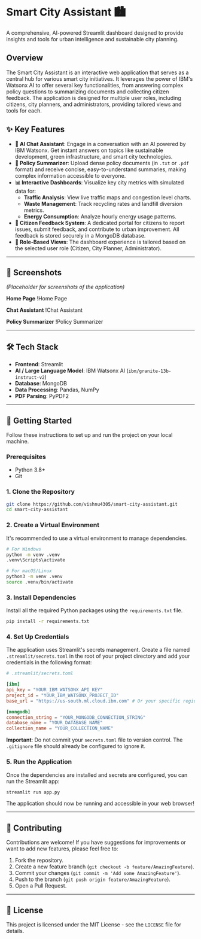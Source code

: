 # Smart City Assistant 🏙️

A comprehensive, AI-powered Streamlit dashboard designed to provide insights and tools for urban intelligence and sustainable city planning.

## Overview

The Smart City Assistant is an interactive web application that serves as a central hub for various smart city initiatives. It leverages the power of IBM's Watsonx AI to offer several key functionalities, from answering complex policy questions to summarizing documents and collecting citizen feedback. The application is designed for multiple user roles, including citizens, city planners, and administrators, providing tailored views and tools for each.

## ✨ Key Features

*   **🤖 AI Chat Assistant**: Engage in a conversation with an AI powered by IBM Watsonx. Get instant answers on topics like sustainable development, green infrastructure, and smart city technologies.
*   **📄 Policy Summarizer**: Upload dense policy documents (in `.txt` or `.pdf` format) and receive concise, easy-to-understand summaries, making complex information accessible to everyone.
*   **📊 Interactive Dashboards**: Visualize key city metrics with simulated data for:
    *   **Traffic Analysis**: View live traffic maps and congestion level charts.
    *   **Waste Management**: Track recycling rates and landfill diversion metrics.
    *   **Energy Consumption**: Analyze hourly energy usage patterns.
*   **📝 Citizen Feedback System**: A dedicated portal for citizens to report issues, submit feedback, and contribute to urban improvement. All feedback is stored securely in a MongoDB database.
*   **👤 Role-Based Views**: The dashboard experience is tailored based on the selected user role (Citizen, City Planner, Administrator).

---
## 📸 Screenshots

*(Placeholder for screenshots of the application)*

**Home Page**
!Home Page

**Chat Assistant**
!Chat Assistant

**Policy Summarizer**
!Policy Summarizer

---
## 🛠️ Tech Stack

*   **Frontend**: Streamlit
*   **AI / Large Language Model**: IBM Watsonx AI (`ibm/granite-13b-instruct-v2`)
*   **Database**: MongoDB
*   **Data Processing**: Pandas, NumPy
*   **PDF Parsing**: PyPDF2

---
## 🚀 Getting Started

Follow these instructions to set up and run the project on your local machine.

### Prerequisites

*   Python 3.8+
*   Git

### 1. Clone the Repository

```bash
git clone https://github.com/vishnu4305/smart-city-assistant.git
cd smart-city-assistant
```

### 2. Create a Virtual Environment

It's recommended to use a virtual environment to manage dependencies.

```bash
# For Windows
python -m venv .venv
.venv\Scripts\activate

# For macOS/Linux
python3 -m venv .venv
source .venv/bin/activate
```

### 3. Install Dependencies

Install all the required Python packages using the `requirements.txt` file.

```bash
pip install -r requirements.txt
```

### 4. Set Up Credentials

The application uses Streamlit's secrets management. Create a file named `.streamlit/secrets.toml` in the root of your project directory and add your credentials in the following format:

```toml
# .streamlit/secrets.toml

[ibm]
api_key = "YOUR_IBM_WATSONX_API_KEY"
project_id = "YOUR_IBM_WATSONX_PROJECT_ID"
base_url = "https://us-south.ml.cloud.ibm.com" # Or your specific region

[mongodb]
connection_string = "YOUR_MONGODB_CONNECTION_STRING"
database_name = "YOUR_DATABASE_NAME"
collection_name = "YOUR_COLLECTION_NAME"
```
**Important**: Do not commit your `secrets.toml` file to version control. The `.gitignore` file should already be configured to ignore it.

### 5. Run the Application

Once the dependencies are installed and secrets are configured, you can run the Streamlit app:

```bash
streamlit run app.py
```

The application should now be running and accessible in your web browser!

---
## 🤝 Contributing

Contributions are welcome! If you have suggestions for improvements or want to add new features, please feel free to:

1.  Fork the repository.
2.  Create a new feature branch (`git checkout -b feature/AmazingFeature`).
3.  Commit your changes (`git commit -m 'Add some AmazingFeature'`).
4.  Push to the branch (`git push origin feature/AmazingFeature`).
5.  Open a Pull Request.

---
## 📄 License

This project is licensed under the MIT License - see the `LICENSE` file for details.
